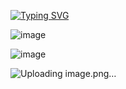 [![Typing SVG](https://readme-typing-svg.herokuapp.com?font=Fira+Code&pause=1000&color=000000&width=435&lines=%D0%9F%D1%80%D0%B8%D0%B2%D0%B5%D1%82!+%D0%A5%D0%BE%D1%87%D0%B5%D1%88%D1%8C+%D1%83%D0%B2%D0%B8%D0%B4%D0%B5%D1%82%D1%8C+%D0%BC%D0%BE%D0%B8+%D0%BD%D0%B0%D0%B2%D1%8B%D0%BA%D0%B8%3F;%D0%A2%D0%BE%D0%B3%D0%B4%D0%B0+%D0%BF%D0%BE%D1%81%D0%BC%D0%BE%D1%82%D1%80%D0%B8+%D0%B8%D1%85+%D0%BF%D1%80%D1%8F%D0%BC+%D0%B2+%D1%82%D0%B5%D0%BB%D0%B5%D0%B3%D1%80%D0%B0%D0%BC%D0%B5!;%D0%98+%D0%BA%D0%B0%D0%BA+%D1%80%D0%B0%D0%B7+%D1%8F+%D0%BE%D1%81%D1%82%D0%B0%D0%B2%D0%B8%D0%BB+%D0%B4%D0%BB%D1%8F+%D1%82%D0%B5%D0%B1%D1%8F+%D0%BD%D0%B5%D1%81%D0%BA%D0%BE%D0%BB%D1%8C%D0%BA%D0%BE+%D1%81%D0%BA%D1%80%D0%B8%D0%BD%D1%88%D0%BE%D1%82%D0%BE%D0%B2)](https://git.io/typing-svg)

![image](https://github.com/user-attachments/assets/07b31e45-fb43-43c0-9994-bd25b6432a9d)

![image](https://github.com/user-attachments/assets/94912bb6-5491-44e6-8103-13111bafed46)

![Uploading image.png…]()
